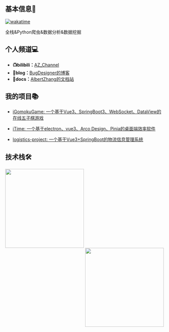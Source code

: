 ## 基本信息👤
[![wakatime](https://wakatime.com/badge/user/018e0793-354b-42d4-8c6d-8dba8d71ab4f.svg)](https://wakatime.com/@018e0793-354b-42d4-8c6d-8dba8d71ab4f)

全栈&Python爬虫&数据分析&数据挖掘

## 个人频道💻

- **📺bilibili：**[AZ_Channel](https://space.bilibili.com/501122856)
- **📝blog：**[BugDesigner的博客](https://blog.bugdesigner.cn)
- **📄docs：**[AlbertZhang的文档站](https://docs.bugdesigner.cn)
## 我的项目📚

- [iGomokuGame: 一个基于Vue3、SpringBoot3、WebSocket、DataView的在线五子棋游戏 ](https://github.com/AZCodingAccount/iGomokuGame)

- [iTime: 一个基于electron、vue3、Arco Design、Pinia的桌面端效率软件 ](https://github.com/AZCodingAccount/iTime)
- [logistics-project: 一个基于Vue3+SpringBoot的物流信息管理系统 ](https://github.com/AZCodingAccount/logistics-project)



## 技术栈🛠️
<!--
<p align="center">[![AlbertZhang's WakaTime stats](https://github-readme-stats.vercel.app/api/wakatime?username=AlbertZhang)](https://github.com/anuraghazra/github-readme-stats)</p>
-->
<img height="250px"  align="left" src="https://github-readme-stats.vercel.app/api/top-langs/?username=AZCodingAccount&size_weight=0.5&count_weight=0.5&langs_count=4&locale=cn" />
  <img  height="250px"  align="right" src="https://github-readme-stats.vercel.app/api?username=AZCodingAccount&locale=cn&line_height=33" />


